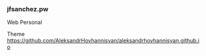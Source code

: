 ###  jfsanchez.pw

Web Personal

Theme
https://github.com/AleksandrHovhannisyan/aleksandrhovhannisyan.github.io

